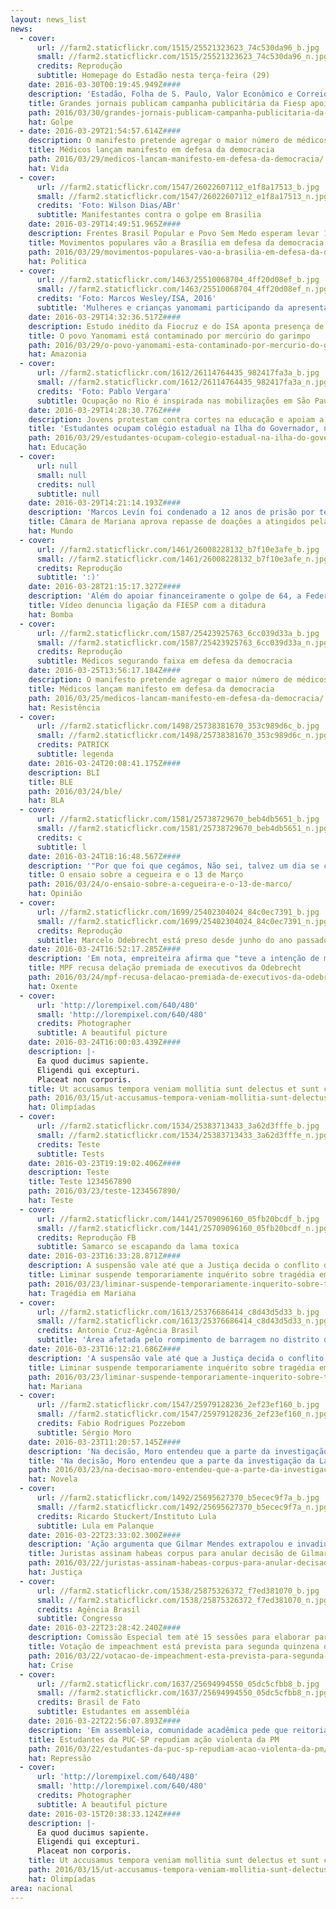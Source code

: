 ```yaml
---
layout: news_list
news:
  - cover:
      url: //farm2.staticflickr.com/1515/25521323623_74c530da96_b.jpg
      small: //farm2.staticflickr.com/1515/25521323623_74c530da96_n.jpg
      credits: Reprodução
      subtitle: Homepage do Estadão nesta terça-feira (29)
    date: 2016-03-30T00:19:45.949Z####
    description: 'Estadão, Folha de S. Paulo, Valor Econômico e Correio Braziliense estão entre os diários que publicaram anúncios da enti'
    title: Grandes jornais publicam campanha publicitária da Fiesp apoiando o impeachment
    path: 2016/03/30/grandes-jornais-publicam-campanha-publicitaria-da-fiesp-apoiando-o-impeachment/
    hat: Golpe
  - date: 2016-03-29T21:54:57.614Z####
    description: O manifesto pretende agregar o maior número de médicos e médicas que lutam em defesa da democracia
    title: Médicos lançam manifesto em defesa da democracia
    path: 2016/03/29/medicos-lancam-manifesto-em-defesa-da-democracia/
    hat: Vida
  - cover:
      url: //farm2.staticflickr.com/1547/26022607112_e1f8a17513_b.jpg
      small: //farm2.staticflickr.com/1547/26022607112_e1f8a17513_n.jpg
      credits: 'Foto: Wilson Dias/ABr'
      subtitle: Manifestantes contra o golpe em Brasilia
    date: 2016-03-29T14:49:51.965Z####
    description: Frentes Brasil Popular e Povo Sem Medo esperam levar 100 mil pessoas ao protesto marcado para o dia 31
    title: Movimentos populares vão a Brasília em defesa da democracia
    path: 2016/03/29/movimentos-populares-vao-a-brasilia-em-defesa-da-democracia/
    hat: Politica
  - cover:
      url: //farm2.staticflickr.com/1463/25510068704_4ff20d08ef_b.jpg
      small: //farm2.staticflickr.com/1463/25510068704_4ff20d08ef_n.jpg
      credits: 'Foto: Marcos Wesley/ISA, 2016'
      subtitle: 'Mulheres e crianças yanomami participando da apresentação dos resultados do estudo sobre contaminação por mercúrio de garimpo. Terra Indígena Yanomami, região do Papiú. '
    date: 2016-03-29T14:32:36.517Z####
    description: Estudo inédito da Fiocruz e do ISA aponta presença de altos níveis de mercúrio em habitantes da Terra Indígena Yanomami
    title: O povo Yanomami está contaminado por mercúrio do garimpo
    path: 2016/03/29/o-povo-yanomami-esta-contaminado-por-mercurio-do-garimpo/
    hat: Amazonia
  - cover:
      url: //farm2.staticflickr.com/1612/26114764435_982417fa3a_b.jpg
      small: //farm2.staticflickr.com/1612/26114764435_982417fa3a_n.jpg
      credits: 'Foto: Pablo Vergara'
      subtitle: Ocupação no Rio é inspirada nas mobilizações em São Paulo
    date: 2016-03-29T14:28:30.776Z####
    description: Jovens protestam contra cortes na educação e apoiam a greve de professores estaduais
    title: 'Estudantes ocupam colégio estadual na Ilha do Governador, no Rio'
    path: 2016/03/29/estudantes-ocupam-colegio-estadual-na-ilha-do-governador-no-rio/
    hat: Educação
  - cover:
      url: null
      small: null
      credits: null
      subtitle: null
    date: 2016-03-29T14:21:14.193Z####
    description: 'Marcos Levín foi condenado a 12 anos de prisão por ter participado, em 1977, do sequestro e tortura de um sindicalista q'
    title: Câmara de Mariana aprova repasse de doações a atingidos pela barragem da Samarco
    hat: Mundo
  - cover:
      url: //farm2.staticflickr.com/1461/26008228132_b7f10e3afe_b.jpg
      small: //farm2.staticflickr.com/1461/26008228132_b7f10e3afe_n.jpg
      credits: Reprodução
      subtitle: ':)'
    date: 2016-03-28T21:15:17.327Z####
    description: 'Além do apoiar financeiramente o golpe de 64, a Federação da Indústria do Estado de São Paulo se beneficiou do regime mi'
    title: Vídeo denuncia ligação da FIESP com a ditadura
    hat: Bomba
  - cover:
      url: //farm2.staticflickr.com/1587/25423925763_6cc039d33a_b.jpg
      small: //farm2.staticflickr.com/1587/25423925763_6cc039d33a_n.jpg
      credits: Reprodução
      subtitle: Médicos segurando faixa em defesa da democracia
    date: 2016-03-25T13:56:17.184Z####
    description: O manifesto pretende agregar o maior número de médicos e médicas que lutam em defesa da democracia
    title: Médicos lançam manifesto em defesa da democracia
    path: 2016/03/25/medicos-lancam-manifesto-em-defesa-da-democracia/
    hat: Resistência
  - cover:
      url: //farm2.staticflickr.com/1498/25738381670_353c989d6c_b.jpg
      small: //farm2.staticflickr.com/1498/25738381670_353c989d6c_n.jpg
      credits: PATRICK
      subtitle: legenda
    date: 2016-03-24T20:08:41.175Z####
    description: BLI
    title: BLE
    path: 2016/03/24/ble/
    hat: BLA
  - cover:
      url: //farm2.staticflickr.com/1581/25738729670_beb4db5651_b.jpg
      small: //farm2.staticflickr.com/1581/25738729670_beb4db5651_n.jpg
      credits: c
      subtitle: l
    date: 2016-03-24T18:16:48.567Z####
    description: '"Por que foi que cegámos, Não sei, talvez um dia se chegue a conhecer a razão, Queres que te diga o que penso, Diz, Pens'
    title: O ensaio sobre a cegueira e o 13 de Março
    path: 2016/03/24/o-ensaio-sobre-a-cegueira-e-o-13-de-marco/
    hat: Opinião
  - cover:
      url: //farm2.staticflickr.com/1699/25402304024_84c0ec7391_b.jpg
      small: //farm2.staticflickr.com/1699/25402304024_84c0ec7391_n.jpg
      credits: Reprodução
      subtitle: Marcelo Odebrecht está preso desde junho do ano passado em Curitiba
    date: 2016-03-24T16:52:17.285Z####
    description: 'Em nota, empreiteira afirma que "teve a intenção de manifestar à sociedade sua disposição em colaborar com as autoridade'
    title: MPF recusa delação premiada de executivos da Odebrecht
    path: 2016/03/24/mpf-recusa-delacao-premiada-de-executivos-da-odebrecht/
    hat: Oxente
  - cover:
      url: 'http://lorempixel.com/640/480'
      small: 'http://lorempixel.com/640/480'
      credits: Photographer
      subtitle: A beautiful picture
    date: 2016-03-24T16:00:03.439Z####
    description: |-
      Ea quod ducimus sapiente.
      Eligendi qui excepturi.
      Placeat non corporis.
    title: Ut accusamus tempora veniam mollitia sunt delectus et sunt corporis.
    path: 2016/03/15/ut-accusamus-tempora-veniam-mollitia-sunt-delectus-et-sunt-corporis/
    hat: Olimpíadas
  - cover:
      url: //farm2.staticflickr.com/1534/25383713433_3a62d3fffe_b.jpg
      small: //farm2.staticflickr.com/1534/25383713433_3a62d3fffe_n.jpg
      credits: Teste
      subtitle: Tests
    date: 2016-03-23T19:19:02.406Z####
    description: Teste
    title: Teste 1234567890
    path: 2016/03/23/teste-1234567890/
    hat: Teste
  - cover:
      url: //farm2.staticflickr.com/1441/25709096160_05fb20bcdf_b.jpg
      small: //farm2.staticflickr.com/1441/25709096160_05fb20bcdf_n.jpg
      credits: Reprodução FB
      subtitle: Samarco se escapando da lama toxica
    date: 2016-03-23T16:33:28.871Z####
    description: A suspensão vale até que a Justiça decida o conflito de competência entre a esfera federal ou estadual
    title: Liminar suspende temporariamente inquérito sobre tragédia em Mariana
    path: 2016/03/23/liminar-suspende-temporariamente-inquerito-sobre-tragedia-em-mariana/
    hat: Tragédia em Mariana
  - cover:
      url: //farm2.staticflickr.com/1613/25376686414_c8d43d5d33_b.jpg
      small: //farm2.staticflickr.com/1613/25376686414_c8d43d5d33_n.jpg
      credits: Antonio Cruz-Agência Brasil
      subtitle: 'Área afetada pelo rompimento de barragem no distrito de Bento Rodrigues,   zona rural de Mariana, em Minas Gerais'
    date: 2016-03-23T16:12:21.686Z####
    description: 'A suspensão vale até que a Justiça decida o conflito de competência e estabeleça se o caso vai para a esfera federal ou '
    title: Liminar suspende temporariamente inquérito sobre tragédia em Mariana
    path: 2016/03/23/liminar-suspende-temporariamente-inquerito-sobre-tragedia-em-mariana/
    hat: Mariana
  - cover:
      url: //farm2.staticflickr.com/1547/25979128236_2ef23ef160_b.jpg
      small: //farm2.staticflickr.com/1547/25979128236_2ef23ef160_n.jpg
      credits: Fabio Rodrigues Pozzebom
      subtitle: Sérgio Moro
    date: 2016-03-23T11:20:57.145Z####
    description: 'Na decisão, Moro entendeu que a parte da investigação da Lava Jato em que autoridades com foro por prerrogativa de funçã'
    title: 'Na decisão, Moro entendeu que a parte da investigação da Lava Jato em que autoridades'
    path: 2016/03/23/na-decisao-moro-entendeu-que-a-parte-da-investigacao-da-lava-jato-em-que-autoridades/
    hat: Novela
  - cover:
      url: //farm2.staticflickr.com/1492/25695627370_b5ecec9f7a_b.jpg
      small: //farm2.staticflickr.com/1492/25695627370_b5ecec9f7a_n.jpg
      credits: Ricardo Stuckert/Instituto Lula
      subtitle: Lula em Palanque
    date: 2016-03-22T23:33:02.300Z####
    description: 'Ação argumenta que Gilmar Mendes extrapolou e invadiu a competência do ministro Teori, ao decidir uma ação do PPS e PSDB'
    title: Juristas assinam habeas corpus para anular decisão de Gilmar Mendes contra Lula
    path: 2016/03/22/juristas-assinam-habeas-corpus-para-anular-decisao-de-gilmar-mendes-contra-lula/
    hat: Justiça
  - cover:
      url: //farm2.staticflickr.com/1538/25875326372_f7ed381070_b.jpg
      small: //farm2.staticflickr.com/1538/25875326372_f7ed381070_n.jpg
      credits: Agência Brasil
      subtitle: Congresso
    date: 2016-03-22T23:28:42.240Z####
    description: Comissão Especial tem até 15 sessões para elaborar parecer sobre pedido; especialistas questionam caráter político da vo
    title: Votação de impeachment está prevista para segunda quinzena de abril
    path: 2016/03/22/votacao-de-impeachment-esta-prevista-para-segunda-quinzena-de-abril/
    hat: Crise
  - cover:
      url: //farm2.staticflickr.com/1637/25694994550_05dc5cfbb8_b.jpg
      small: //farm2.staticflickr.com/1637/25694994550_05dc5cfbb8_n.jpg
      credits: Brasil de Fato
      subtitle: Estudantes em assembléia
    date: 2016-03-22T22:56:07.893Z####
    description: 'Em assembleia, comunidade acadêmica pede que reitoria se posicione contra ação da polícia, que lançou bombas de gás e ba'
    title: Estudantes da PUC-SP repudiam ação violenta da PM
    path: 2016/03/22/estudantes-da-puc-sp-repudiam-acao-violenta-da-pm/
    hat: Repressão
  - cover:
      url: 'http://lorempixel.com/640/480'
      small: 'http://lorempixel.com/640/480'
      credits: Photographer
      subtitle: A beautiful picture
    date: 2016-03-15T20:38:33.124Z####
    description: |-
      Ea quod ducimus sapiente.
      Eligendi qui excepturi.
      Placeat non corporis.
    title: Ut accusamus tempora veniam mollitia sunt delectus et sunt corporis.
    path: 2016/03/15/ut-accusamus-tempora-veniam-mollitia-sunt-delectus-et-sunt-corporis/
    hat: Olimpíadas
area: nacional
---
```


